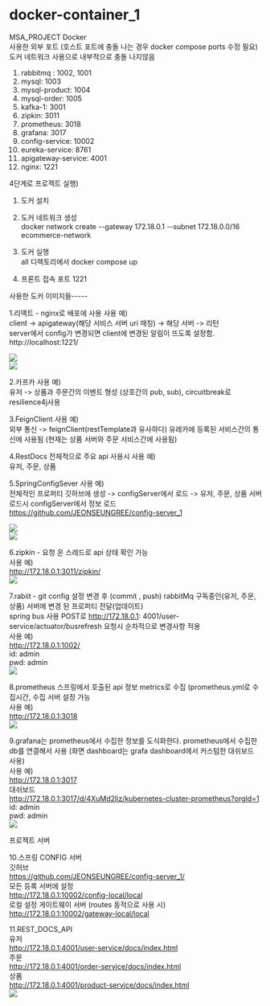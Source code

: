 # docker-container_1

MSA_PROJECT Docker <br>
사용한 외부 포트 (호스트 포트에 충돌 나는 경우 docker compose ports 수정 필요) <br>
도커 네트워크 사용으로 내부적으로 충돌 나지않음

1. rabbitmq : 1002, 1001
2. mysql: 1003
3. mysql-product: 1004
4. mysql-order: 1005
5. kafka-1: 3001
6. zipkin: 3011
7. prometheus: 3018
8. grafana: 3017
9. config-service: 10002
10. eureka-service: 8761
11. apigateway-service: 4001
12. nginx: 1221

4단계로 프로젝트 실행)

1. 도커 설치 <br>

2. 도커 네트워크 생성 <br>
docker network create --gateway 172.18.0.1 --subnet 172.18.0.0/16 ecommerce-network <br>

3. 도커 실행 <br>
all 디렉토리에서 docker compose up <br>

4. 프론트 접속 포트 1221 <br>

사용한 도커 이미지들-----

1.리액트 - nginx로 배포에 사용
사용 예) <br>
client -> apigateway(해당 서비스 서버 uri 매칭) -> 해당 서버 -> 리턴 <br>
server에서 config가 변경되면 client에 변경된 알림이 뜨도록 설정함. <br>
http://localhost:1221/

<img src="https://github.com/JEONSEUNGREE/msa-docker-compose/blob/main/img/2.png"> <br>
<img src="https://github.com/JEONSEUNGREE/msa-docker-compose/blob/main/img/9.png">

2.카프카 사용 예) <br>
유저 -> 상품과 주문간의 이벤트 형성 (상호간의 pub, sub), circuitbreak로 resilience4j사용 <br>

3.FeignClient 사용 예) <br>
외부 통신 -> feignClient(restTemplate과 유사하다) 유레카에 등록된 서비스간의 통신에 사용됨 (현재는 상품 서버와 주문 서비스간에 사용됨) <br>

4.RestDocs 전체적으로 주요 api 사용시 사용 예) <br>
유저, 주문, 상품<br>

5.SpringConfigSever 사용 예) <br>
전체적인 프로퍼티 깃허브에 생성 -> configServer에서 로드 -> 유저, 주문, 상품 서버 로드시 configServer에서 정보 로드 <br>
https://github.com/JEONSEUNGREE/config-server_1 <br>

<img src="https://github.com/JEONSEUNGREE/msa-docker-compose/blob/main/img/6.png"> <br>
<img src="https://github.com/JEONSEUNGREE/msa-docker-compose/blob/main/img/7.png">

6.zipkin - 요청 온 스레드로 api 상태 확인 가능 <br>
사용 예) <br>
http://172.18.0.1:3011/zipkin/ <br>
<img src="https://github.com/JEONSEUNGREE/msa-docker-compose/blob/main/img/4.png"> <br>

7.rabiit - git config 설정 변경 후 (commit , push) rabbitMq 구독중인(유저, 주문, 상품) 서버에 변경 된 프로퍼티 전달(업데이트) <br>
spring bus 사용 POST로 http://172.18.0.1: 4001/user-service/actuator/busrefresh 요청시 순차적으로 변경사항 적용 <br>
사용 예) <br>
http://172.18.0.1:1002/ <br>
id: admin <br>
pwd: admin <br>
<img src="https://github.com/JEONSEUNGREE/msa-docker-compose/blob/main/img/5.png"> <br>

8.prometheus 스프링에서 호출된 api 정보 metrics로 수집 (prometheus.yml로 수집시간, 수집 서버 설정 가능 <br>
사용 예) <br>
http://172.18.0.1:3018 <br> 
<img src="https://github.com/JEONSEUNGREE/msa-docker-compose/blob/main/img/10.png"> <br>

9.grafana는 prometheus에서 수집한 정보를 도식화한다. prometheus에서 수집한 db를 연결해서 사용 (화면 dashboard는 grafa dashboard에서 커스텀한 대쉬보드 사용) <br>
사용 예) <br>
http://172.18.0.1:3017 <br>
대쉬보드 <br>
http://172.18.0.1:3017/d/4XuMd2Iiz/kubernetes-cluster-prometheus?orgId=1 <br>
id: admin <br>
pwd: admin <br>
<img src="https://github.com/JEONSEUNGREE/msa-docker-compose/blob/main/img/3.png"> <br>

프로젝트 서버 <br>

10.스프링 CONFIG 서버 <br>
깃허브 <br>
https://github.com/JEONSEUNGREE/config-server_1/ <br>
모든 등록 서버에 설정 <br>
http://172.18.0.1:10002/config-local/local <br>
로컬 설정 게이트웨이 서버 (routes 동적으로 사용 시) <br>
http://172.18.0.1:10002/gateway-local/local <br>

11.REST_DOCS_API <br>
유저 <br>
http://172.18.0.1:4001/user-service/docs/index.html <br>
주문 <br>
http://172.18.0.1:4001/order-service/docs/index.html<br>
상품 <br>
http://172.18.0.1:4001/product-service/docs/index.html <br>
<img src="https://github.com/JEONSEUNGREE/msa-docker-compose/blob/main/img/8.png"> <br>

<!-- 
9
카프카와 주키퍼 간략 설명
10
프로듀서 : 카프카와 통신하면서 메시지를 보내는 역할
11
컨슈머 : 카프카와 통신하면서 메시지를 가져오는 역할
12
주키퍼 : 컨슈머와 통신, 카프카의 메타데이터 정보를 저장, 카프카의 상태관리 등 목적으로 이용
13
주키퍼는 클러스터가 과반수이상 다운되면 서비스 중지됨
14
ex) 총 3대 -> 2대 다운시 서비스 중지
15
    총 3대 -> 1대 다운시 서비스 유지
16
 -->
